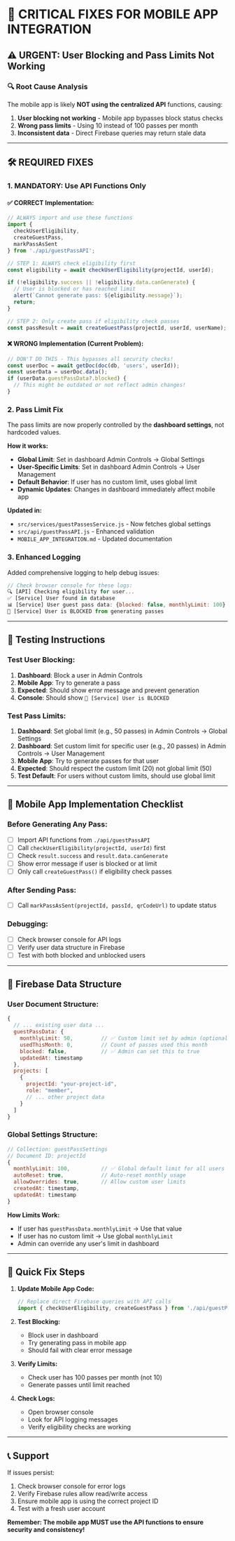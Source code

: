 # 🚨 CRITICAL FIXES FOR MOBILE APP INTEGRATION

## ⚠️ URGENT: User Blocking and Pass Limits Not Working

### 🔍 **Root Cause Analysis**

The mobile app is likely **NOT using the centralized API** functions, causing:

1. **User blocking not working** - Mobile app bypasses block status checks
2. **Wrong pass limits** - Using 10 instead of 100 passes per month
3. **Inconsistent data** - Direct Firebase queries may return stale data

---

## 🛠️ **REQUIRED FIXES**

### 1. **MANDATORY: Use API Functions Only**

#### ✅ **CORRECT Implementation:**
```javascript
// ALWAYS import and use these functions
import { 
  checkUserEligibility, 
  createGuestPass, 
  markPassAsSent 
} from './api/guestPassAPI';

// STEP 1: ALWAYS check eligibility first
const eligibility = await checkUserEligibility(projectId, userId);

if (!eligibility.success || !eligibility.data.canGenerate) {
  // User is blocked or has reached limit
  alert(`Cannot generate pass: ${eligibility.message}`);
  return;
}

// STEP 2: Only create pass if eligibility check passes
const passResult = await createGuestPass(projectId, userId, userName);
```

#### ❌ **WRONG Implementation (Current Problem):**
```javascript
// DON'T DO THIS - This bypasses all security checks!
const userDoc = await getDoc(doc(db, 'users', userId));
const userData = userDoc.data();
if (userData.guestPassData?.blocked) {
  // This might be outdated or not reflect admin changes!
}
```

### 2. **Pass Limit Fix**

The pass limits are now properly controlled by the **dashboard settings**, not hardcoded values.

**How it works:**
- **Global Limit**: Set in dashboard Admin Controls → Global Settings
- **User-Specific Limits**: Set in dashboard Admin Controls → User Management
- **Default Behavior**: If user has no custom limit, uses global limit
- **Dynamic Updates**: Changes in dashboard immediately affect mobile app

**Updated in:**
- `src/services/guestPassesService.js` - Now fetches global settings
- `src/api/guestPassAPI.js` - Enhanced validation
- `MOBILE_APP_INTEGRATION.md` - Updated documentation

### 3. **Enhanced Logging**

Added comprehensive logging to help debug issues:

```javascript
// Check browser console for these logs:
🔍 [API] Checking eligibility for user...
✅ [Service] User found in database
📊 [Service] User guest pass data: {blocked: false, monthlyLimit: 100}
🚫 [Service] User is BLOCKED from generating passes
```

---

## 🧪 **Testing Instructions**

### Test User Blocking:
1. **Dashboard**: Block a user in Admin Controls
2. **Mobile App**: Try to generate a pass
3. **Expected**: Should show error message and prevent generation
4. **Console**: Should show `🚫 [Service] User is BLOCKED`

### Test Pass Limits:
1. **Dashboard**: Set global limit (e.g., 50 passes) in Admin Controls → Global Settings
2. **Dashboard**: Set custom limit for specific user (e.g., 20 passes) in Admin Controls → User Management
3. **Mobile App**: Try to generate passes for that user
4. **Expected**: Should respect the custom limit (20) not global limit (50)
5. **Test Default**: For users without custom limits, should use global limit

---

## 📱 **Mobile App Implementation Checklist**

### Before Generating Any Pass:
- [ ] Import API functions from `./api/guestPassAPI`
- [ ] Call `checkUserEligibility(projectId, userId)` first
- [ ] Check `result.success` and `result.data.canGenerate`
- [ ] Show error message if user is blocked or at limit
- [ ] Only call `createGuestPass()` if eligibility check passes

### After Sending Pass:
- [ ] Call `markPassAsSent(projectId, passId, qrCodeUrl)` to update status

### Debugging:
- [ ] Check browser console for API logs
- [ ] Verify user data structure in Firebase
- [ ] Test with both blocked and unblocked users

---

## 🔧 **Firebase Data Structure**

### User Document Structure:
```javascript
{
  // ... existing user data ...
  guestPassData: {
    monthlyLimit: 50,         // ✅ Custom limit set by admin (optional)
    usedThisMonth: 0,         // Count of passes used this month
    blocked: false,           // ✅ Admin can set this to true
    updatedAt: timestamp
  },
  projects: [
    {
      projectId: "your-project-id",
      role: "member",
      // ... other project data
    }
  ]
}
```

### Global Settings Structure:
```javascript
// Collection: guestPassSettings
// Document ID: projectId
{
  monthlyLimit: 100,          // ✅ Global default limit for all users
  autoReset: true,            // Auto-reset monthly usage
  allowOverrides: true,       // Allow custom user limits
  createdAt: timestamp,
  updatedAt: timestamp
}
```

**How Limits Work:**
- If user has `guestPassData.monthlyLimit` → Use that value
- If user has no custom limit → Use global `monthlyLimit`
- Admin can override any user's limit in dashboard

---

## 🚀 **Quick Fix Steps**

1. **Update Mobile App Code:**
   ```javascript
   // Replace direct Firebase queries with API calls
   import { checkUserEligibility, createGuestPass } from './api/guestPassAPI';
   ```

2. **Test Blocking:**
   - Block user in dashboard
   - Try generating pass in mobile app
   - Should fail with clear error message

3. **Verify Limits:**
   - Check user has 100 passes per month (not 10)
   - Generate passes until limit reached

4. **Check Logs:**
   - Open browser console
   - Look for API logging messages
   - Verify eligibility checks are working

---

## 📞 **Support**

If issues persist:
1. Check browser console for error logs
2. Verify Firebase rules allow read/write access
3. Ensure mobile app is using the correct project ID
4. Test with a fresh user account

**Remember: The mobile app MUST use the API functions to ensure security and consistency!**
